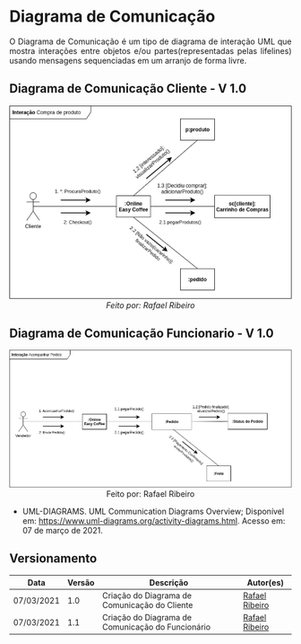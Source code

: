 # Diagrama de Comunicação

<p align="justify">
O Diagrama de Comunicação é um tipo de diagrama de interação UML que mostra interações entre objetos e/ou partes(representadas pelas lifelines) usando mensagens sequenciadas em um arranjo de forma livre.
</p>

## Diagrama de Comunicação Cliente - V 1.0
<p align="center">
<img src="./../../img/uml/Diagrama_de_Comunicacao.png"/>
<i>Feito por: Rafael Ribeiro</i>
</p>

## Diagrama de Comunicação Funcionario - V 1.0
<p align="center">
<img src="./../../img/uml/Diagrama_de_Comunicacao(Funcionario).png"
<i>Feito por: Rafael Ribeiro</i>
</p>


- UML-DIAGRAMS. UML Communication Diagrams Overview; Disponível em: https://www.uml-diagrams.org/activity-diagrams.html. Acesso em: 07 de março de 2021.


## Versionamento

| Data | Versão | Descrição | Autor(es) |
|------|------|------|------|
|07/03/2021|1.0|Criação do Diagrama de Comunicação do Cliente|[Rafael Ribeiro](https://github.com/rafaelflarrn)|
|07/03/2021|1.1|Criação do Diagrama de Comunicação do Funcionário|[Rafael Ribeiro](https://github.com/rafaelflarrn)|